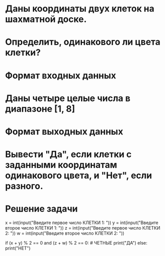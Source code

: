 # Даны координаты двух клеток на шахматной доске.
#
# Определить, одинакового ли цвета клетки?
#
# Формат входных данных
# Даны четыре целые числа в диапазоне [1, 8]
#
# Формат выходных данных
# Вывести "Да", если клетки с заданными координатам одинакового цвета, и "Нет", если разного.
#
# Решение задачи
x = int(input("Введите первое число КЛЕТКИ 1: "))
y = int(input("Введите второе число КЛЕТКИ 1: "))
z = int(input("Введите первое число КЛЕТКИ 2: "))
w = int(input("Введите второе число КЛЕТКИ 2: "))

if (x + y) % 2 == 0 and (z + w) % 2 == 0: # ЧЕТНЫЕ
    print("ДА")
else:
    print("НЕТ")
